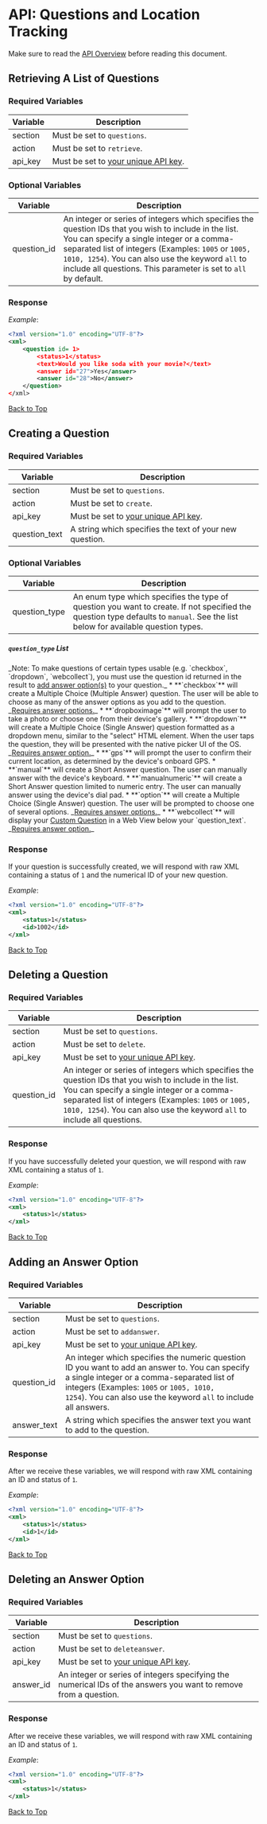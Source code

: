 <a name="head"></a><h1>API: Questions and Location Tracking</h1>

Make sure to read the [API Overview](../README.md) before reading this document.

<a name="retrieve"></a><h2>Retrieving A List of Questions</h2>

<h3>Required Variables</h3>

| Variable | Description |
| -------- | ----------- |
| section | Must be set to <code>questions</code>. |
| action | Must be set to <code>retrieve</code>. |
| api_key | Must be set to [your unique API key][1]. |

<h3>Optional Variables</h3>

| Variable | Description |
| -------- | ----------- |
| question_id | An integer or series of integers which specifies the question IDs that you wish to include in the list. You can specify a single integer or a comma-separated list of integers (Examples: <code>1005</code> or <code>1005, 1010, 1254</code>). You can also use the keyword <code>all</code> to include all questions. This parameter is set to <code>all</code> by default. |

<h3>Response</h3>

*Example*:

~~~ .xml
<?xml version="1.0" encoding="UTF-8"?>
<xml>
    <question id= 1>
        <status>1</status>
        <text>Would you like soda with your movie?</text>
        <answer id="27">Yes</answer>
        <answer id="28">No</answer>
    </question>
</xml>
~~~

[Back to Top](#head)

<a name="create"></a><h2>Creating a Question</h2>

<h3>Required Variables</h3>

| Variable | Description |
| -------- | ----------- |
| section | Must be set to <code>questions</code>. |
| action | Must be set to <code>create</code>. |
| api_key | Must be set to [your unique API key][1]. |
| question_text | A string which specifies the text of your new question. |

<h3>Optional Variables</h3>

| Variable | Description |
| -------- | ----------- |
| question_type | An enum type which specifies the type of question you want to create. If not specified the question type defaults to <code>manual</code>. See the list below for available question types.|

<h5><code>question_type</code> List</h5>
_Note: To make questions of certain types usable (e.g. `checkbox`, `dropdown`, `webcollect`), you must use the question id returned in the result to <a href="#add">add answer option(s)</a> to your question._
* **`checkbox`** will create a Multiple Choice (Multiple Answer) question. The user will be able to choose as many of the answer options as you add to the question. _<a href="#add">Requires answer options.</a>_
* **`dropboximage`** will prompt the user to take a photo or choose one from their device's gallery. 
* **`dropdown`** will create a Multiple Choice (Single Answer) question formatted as a dropdown menu, similar to the "select" HTML element. When the user taps the question, they will be presented with the native picker UI of the OS. _<a href="#add">Requires answer option.</a>_
* **`gps`** will prompt the user to confirm their current location, as determined by the device's onboard GPS.
* **`manual`** will create a Short Answer question. The user can manually answer with the device's keyboard.
* **`manualnumeric`** will create a Short Answer question limited to numeric entry. The user can manually answer using the device's dial pad.
* **`option`** will create a Multiple Choice (Single Answer) question. The user will be prompted to choose one of several options. _<a href="#add">Requires answer options.</a>_
* **`webcollect`** will display your <a href="CustomQuestions.md">Custom Question</a> in a Web View below your `question_text`. _<a href="#add">Requires answer option.</a>_

<h3>Response</h3>

If your question is successfully created, we will respond with raw XML containing a status of <code>1</code> and the numerical ID of your new question.

*Example*:

~~~ .xml
<?xml version="1.0" encoding="UTF-8"?>
<xml>
    <status>1</status>
    <id>1002</id>
</xml>
~~~

[Back to Top](#head)

<a name="delete"></a><h2>Deleting a Question</h2>

<h3>Required Variables</h3>

| Variable | Description |
| -------- | ----------- |
| section | Must be set to <code>questions</code>. |
| action | Must be set to <code>delete</code>. |
| api_key | Must be set to [your unique API key][1]. |
| question_id | An integer or series of integers which specifies the question IDs that you wish to include in the list. You can specify a single integer or a comma-separated list of integers (Examples: <code>1005</code> or <code>1005, 1010, 1254</code>). You can also use the keyword <code>all</code> to include all questions. |

<h3>Response</h3>

If you have successfully deleted your question, we will respond with raw XML containing a status of <code>1</code>.

*Example*:

~~~ .xml
<?xml version="1.0" encoding="UTF-8"?>
<xml>
    <status>1</status>
</xml>
~~~

[Back to Top](#head)

<a name="add"></a><h2>Adding an Answer Option</h2>

<h3>Required Variables</h3>

| Variable | Description |
| -------- | ----------- |
| section | Must be set to <code>questions</code>. |
| action | Must be set to <code>addanswer</code>. |
| api_key | Must be set to [your unique API key][1]. |
| question_id | An integer which specifies the numeric question ID you want to add an answer to. You can specify a single integer or a comma-separated list of integers (Examples: <code>1005</code> or <code>1005, 1010, 1254</code>). You can also use the keyword <code>all</code> to include all answers. |
| answer_text | A string which specifies the answer text you want to add to the question. |

<h3>Response</h3>

After we receive these variables, we will respond with raw XML containing an ID and status of <code>1</code>.

*Example*:

~~~ .xml
<?xml version="1.0" encoding="UTF-8"?>
<xml>
    <status>1</status>
    <id>1</id>
</xml>
~~~

[Back to Top](#head)

<a name="deleteanswer"></a><h2>Deleting an Answer Option</h2>

<h3>Required Variables</h3>

| Variable | Description |
| -------- | ----------- |
| section | Must be set to <code>questions</code>. |
| action | Must be set to <code>deleteanswer</code>. |
| api_key | Must be set to [your unique API key][1]. |
| answer_id | An integer or series of integers specifying the numerical IDs of the answers you want to remove from a question. |

<h3>Response</h3>

After we receive these variables, we will respond with raw XML containing an ID and status of <code>1</code>.

*Example*:

~~~ .xml
<?xml version="1.0" encoding="UTF-8"?>
<xml>
    <status>1</status>
</xml>
~~~

[Back to Top](#head)

[1]:../README.md#finding
